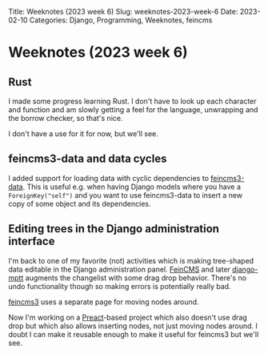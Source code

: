 Title: Weeknotes (2023 week 6)
Slug: weeknotes-2023-week-6
Date: 2023-02-10
Categories: Django, Programming, Weeknotes, feincms

# Weeknotes (2023 week 6)

## Rust

I made some progress learning Rust. I don't have to look up each character and function and am slowly getting a feel for the language, unwrapping and the borrow checker, so that's nice.

I don't have a use for it for now, but we'll see.

## feincms3-data and data cycles

I added support for loading data with cyclic dependencies to [feincms3-data](https://github.com/matthiask/feincms3-data). This is useful e.g. when having Django models where you have a `ForeignKey("self")` and you want to use feincms3-data to insert a new copy of some object and its dependencies.

## Editing trees in the Django administration interface

I'm back to one of my favorite (not) activities which is making tree-shaped data editable in the Django administration panel. [FeinCMS](https://github.com/feincms/feincms) and later [django-mptt](https://github.com/django-mptt/django-mptt/) augments the changelist with some drag drop behavior. There's no undo functionality though so making errors is potentially really bad.

[feincms3](https://feincms3.readthedocs.io/) uses a separate page for moving nodes around.

Now I'm working on a [Preact](https://preactjs.com/)-based project which also doesn't use drag drop but which also allows inserting nodes, not just moving nodes around. I doubt I can make it reusable enough to make it useful for feincms3 but we'll see.
